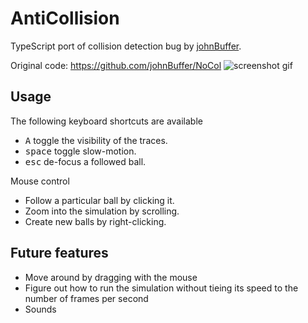 # AntiCollision

TypeScript port of collision detection bug by [johnBuffer](https://github.com/johnBuffer).

Original code: https://github.com/johnBuffer/NoCol
![screenshot gif](./screenshots/screenshot.gif)

## Usage

The following keyboard shortcuts are available

- <kbd>A</kbd> toggle the visibility of the traces.
- <kbd>space</kbd> toggle slow-motion.
- <kbd>esc</kbd> de-focus a followed ball.

Mouse control

- Follow a particular ball by clicking it.
- Zoom into the simulation by scrolling.
- Create new balls by right-clicking.

## Future features

- Move around by dragging with the mouse
- Figure out how to run the simulation without tieing its speed to the number of frames per second
- Sounds
